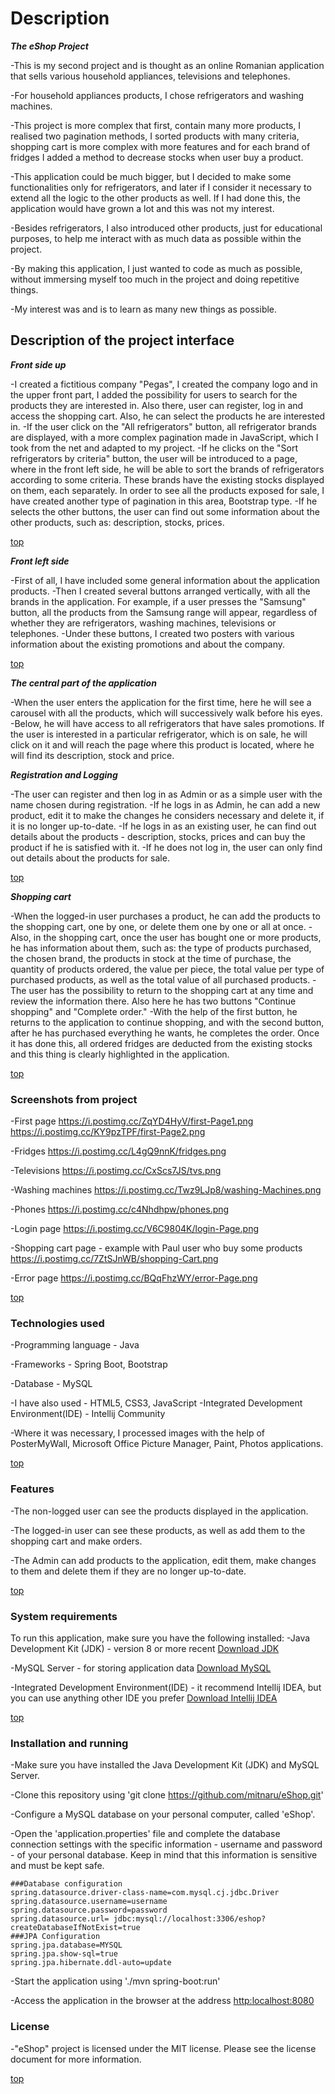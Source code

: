 # Description
***The eShop Project***

-This is my second project and is thought as an online Romanian application that sells various household appliances, televisions and telephones.

-For household appliances products, I chose refrigerators and washing machines.

-This project is more complex that first, contain many more products, I realised two pagination methods, I sorted products with many criteria, shopping cart is more complex with more features and for each brand of fridges I added a method to decrease stocks when user buy a product.

-This application could be much bigger, but I decided to make some functionalities only for refrigerators, and later if I consider it necessary to extend all the logic to the other products as well. If I had done this, the application would have grown a lot and this was not my interest.

-Besides refrigerators, I also introduced other products, just for educational purposes, to help me interact with as much data as possible within the project.

-By making this application, I just wanted to code as much as possible, without immersing myself too much in the project and doing repetitive things.

-My interest was and is to learn as many new things as possible. 

## Description of the project interface

***Front side up***

-I created a fictitious company "Pegas", I created the company logo and in the upper front part, I added the possibility for users to search for the products they are interested in. Also there, user can register, log in and access the shopping cart.
Also, he can select the products he are interested in.
-If the user click on the "All refrigerators" button, all refrigerator brands are displayed, with a more complex pagination made in JavaScript, which I took from the net and adapted to my project.
-If he clicks on the "Sort refrigerators by criteria" button, the user will be introduced to a page, where in the front left side, he will be able to sort the brands of refrigerators according to some criteria. These brands have the existing stocks displayed on them, each separately.
In order to see all the products exposed for sale, I have created another type of pagination in this area, Bootstrap type.
-If he selects the other buttons, the user can find out some information about the other products, such as: description, stocks, prices.

[top](#description)

***Front left side***

-First of all, I have included some general information about the application products.
-Then I created several buttons arranged vertically, with all the brands in the application. For example, if a user presses the "Samsung" button, all the products from the Samsung range will appear, regardless of whether they are refrigerators, washing machines, televisions or telephones.
-Under these buttons, I created two posters with various information about the existing promotions and about the company.

[top](#description)

***The central part of the application***

-When the user enters the application for the first time, here he will see a carousel with all the products, which will successively walk before his eyes.
-Below, he will have access to all refrigerators that have sales promotions.
If the user is interested in a particular refrigerator, which is on sale, he will click on it and will reach the page where this product is located, where he will find its description, stock and price.

***Registration and Logging***

-The user can register and then log in as Admin or as a simple user with the name chosen during registration.
-If he logs in as Admin, he can add a new product, edit it to make the changes he considers necessary and delete it, if it is no longer up-to-date.
-If he logs in as an existing user, he can find out details about the products - description, stocks, prices and can buy the product if he is satisfied with it.
-If he does not log in, the user can only find out details about the products for sale.

[top](#description)

***Shopping cart***

-When the logged-in user purchases a product, he can add the products to the shopping cart, one by one, or delete them one by one or all at once.
-Also, in the shopping cart, once the user has bought one or more products, he has information about them, such as: the type of products purchased, the chosen brand, the products in stock at the time of purchase, the quantity of products ordered, the value per piece, the total value per type of purchased products, as well as the total value of all purchased products.
-The user has the possibility to return to the shopping cart at any time and review the information there. 
Also here he has two buttons "Continue shopping" and "Complete order."
-With the help of the first button, he returns to the application to continue shopping, and with the second button, after he has purchased everything he wants, he completes the order. 
Once it has done this, all ordered fridges are deducted from the existing stocks and this thing is clearly highlighted in the application.

[top](#description)

### Screenshots from project
-First page
https://i.postimg.cc/ZqYD4HyV/first-Page1.png
https://i.postimg.cc/KY9pzTPF/first-Page2.png

-Fridges
https://i.postimg.cc/L4gQ9nnK/fridges.png

-Televisions
https://i.postimg.cc/CxScs7JS/tvs.png

-Washing machines
https://i.postimg.cc/Twz9LJp8/washing-Machines.png

-Phones
https://i.postimg.cc/c4Nhdhpw/phones.png

-Login page
https://i.postimg.cc/V6C9804K/login-Page.png

-Shopping cart page - example with Paul user who buy some products
https://i.postimg.cc/7ZtSJnWB/shopping-Cart.png

-Error page
https://i.postimg.cc/BQqFhzWY/error-Page.png

[top](#description)

### Technologies used
-Programming language - Java

-Frameworks - Spring Boot, Bootstrap

-Database - MySQL

-I have also used - HTML5, CSS3, JavaScript
-Integrated Development Environment(IDE) - 
Intellij Community

-Where it was necessary, I processed images with the help of PosterMyWall, Microsoft Office Picture Manager, Paint, Photos applications.

[top](#description)

### Features
-The non-logged user can see the products displayed in the application.

-The logged-in user can see these products, as well as add them to the shopping cart and make orders.

-The Admin can add products to the application, edit them, make changes to them and delete them if they are no longer up-to-date.

[top](#description)

### System requirements

To run this application, make sure you have the following installed:
-Java Development Kit (JDK) - version 8 or more recent
[Download JDK](https://www.oracle.com/java/technologies/javase-downloads.html)

-MySQL Server - for storing application data
[Download MySQL](https://www.mysql.com/downloads/)

-Integrated Development Environment(IDE) - 
it recommend Intellij IDEA, but you can use anything other IDE you prefer [Download Intellij IDEA](https://www.jetbrains.com/idea/download/)

[top](#description)

### Installation and running

-Make sure you have installed the Java Development Kit (JDK) and MySQL Server.

-Clone this repository using 'git clone 
https://github.com/mitnaru/eShop.git'

-Configure a MySQL database on your personal computer, called 'eShop'.

-Open the 'application.properties' file and complete the database connection settings with the specific information - username and password - of your personal database. Keep in mind that this information is sensitive and must be kept safe.

```
###Database configuration
spring.datasource.driver-class-name=com.mysql.cj.jdbc.Driver
spring.datasource.username=username
spring.datasource.password=password
spring.datasource.url= jdbc:mysql://localhost:3306/eshop?createDatabaseIfNotExist=true
###JPA Configuration
spring.jpa.database=MYSQL
spring.jpa.show-sql=true
spring.jpa.hibernate.ddl-auto=update
```
-Start the application using './mvn spring-boot:run'

-Access the application in the browser at the address
[http:localhost:8080](http://localhost:8080)

### License
-"eShop" project is licensed under the MIT license. Please see the license document for more information.

[top](#description)
